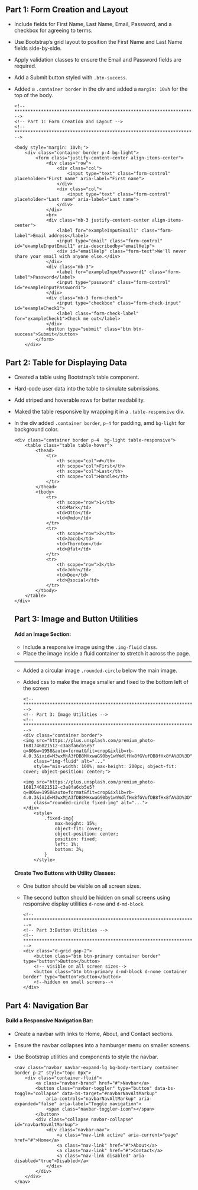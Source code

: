 ## Part 1: Form Creation and Layout

  - Include fields for First Name, Last Name, Email, Password, and a checkbox for agreeing to terms.
  - Use Bootstrap’s grid layout to position the First Name and Last Name fields side-by-side.
  - Apply validation classes to ensure the Email and Password fields are required.
  - Add a Submit button styled with ``.btn-success``.
  - Added a ``.container border`` in the div and added a ``margin: 10vh`` for the top of the body.

        <!-- ******************************************************************************* -->
        <!-- Part 1: Form Creation and Layout -->
        <!-- ******************************************************************************* -->
        
        <body style="margin: 10vh;">
            <div class="container border p-4 bg-light">
                <form class="justify-content-center align-items-center">
                    <div class="row">
                        <div class="col">
                            <input type="text" class="form-control" placeholder="First name" aria-label="First name">
                        </div>
                        <div class="col">
                            <input type="text" class="form-control" placeholder="Last name" aria-label="Last name">
                        </div>
                    </div>
                    <br>
                    <div class="mb-3 justify-content-center align-items-center">
                        <label for="exampleInputEmail1" class="form-label">Email address</label>
                        <input type="email" class="form-control" id="exampleInputEmail1" aria-describedby="emailHelp">
                        <div id="emailHelp" class="form-text">We'll never share your email with anyone else.</div>
                    </div>
                    <div class="mb-3">
                        <label for="exampleInputPassword1" class="form-label">Password</label>
                        <input type="password" class="form-control" id="exampleInputPassword1">
                    </div>
                    <div class="mb-3 form-check">
                        <input type="checkbox" class="form-check-input" id="exampleCheck1">
                        <label class="form-check-label" for="exampleCheck1">Check me out</label>
                    </div>
                    <button type="submit" class="btn btn-success">Submit</button>
                </form>
            </div>

## Part 2: Table for Displaying Data

- Created a table using Bootstrap’s table component.
- Hard-code user data into the table to simulate submissions.
- Add striped and hoverable rows for better readability.
- Maked the table responsive by wrapping it in a ``.table-responsive`` div.
- In the div added ``.container border``, ``p-4`` for padding, amd ``bg-light`` for background color.
      <!-- ******************************************************************************* -->
      <!-- Part 2: Table for Displaying Data -->
      <!-- ******************************************************************************* -->
  
      <div class="container border p-4  bg-light table-responsive">
          <table class="table table-hover">
              <thead>
                  <tr>
                      <th scope="col">#</th>
                      <th scope="col">First</th>
                      <th scope="col">Last</th>
                      <th scope="col">Handle</th>
                  </tr>
              </thead>
              <tbody>
                  <tr>
                      <th scope="row">1</th>
                      <td>Mark</td>
                      <td>Otto</td>
                      <td>@mdo</td>
                  </tr>
                  <tr>
                      <th scope="row">2</th>
                      <td>Jacob</td>
                      <td>Thornton</td>
                      <td>@fat</td>
                  </tr>
                  <tr>
                      <th scope="row">3</th>
                      <td>John</td>
                      <td>Doe</td>
                      <td>@social</td>
                  </tr>
              </tbody>
          </table>
      </div>
  ## Part 3: Image and Button Utilities
  #### Add an Image Section:
  - Include a responsive image using the ``.img-fluid`` class.
  - Place the image inside a fluid container to stretch it across the page.
  ---------------------------------------------------------------------------
  - Added a circular image ``.rounded-circle`` below the main image.
  - Added css to make the image smaller and fixed to the bottom left of the screen

        <!-- ******************************************************************************* -->
        <!-- Part 3: Image Utilities -->
        <!-- ******************************************************************************* -->
        <div class="container border">
        <img src="https://plus.unsplash.com/premium_photo-1681746821512-c3a8fa6cb5e5?q=80&w=1958&auto=format&fit=crop&ixlib=rb-4.0.3&ixid=M3wxMjA3fDB8MHxwaG90by1wYWdlfHx8fGVufDB8fHx8fA%3D%3D"
            class="img-fluid" alt="..."
            style="min-width: 100%; max-height: 200px; object-fit: cover; object-position: center;">

        <img src="https://plus.unsplash.com/premium_photo-1681746821512-c3a8fa6cb5e5?q=80&w=1958&auto=format&fit=crop&ixlib=rb-4.0.3&ixid=M3wxMjA3fDB8MHxwaG90by1wYWdlfHx8fGVufDB8fHx8fA%3D%3D"
            class="rounded-circle fixed-img" alt="...">
        </div>   
            <style>
                .fixed-img{
                    max-height: 15%;
                    object-fit: cover;
                    object-position: center;
                    position: fixed;
                    left: 1%;
                    bottom: 3%;
                }
            </style>
  #### Create Two Buttons with Utility Classes:
  - One button should be visible on all screen sizes.
  - The second button should be hidden on small screens using responsive display utilities ``d-none`` and ``d-md-block``.

        <!-- ******************************************************************************* -->
        <!-- Part 3:Button Utilities -->
        <!-- ******************************************************************************* -->
        <div class="d-grid gap-2">
            <button class="btn btn-primary container border" type="button">Button</button>
            <!-- visible on all screen sizes-->
            <button class="btn btn-primary d-md-block d-none container border" type="button">Button</button>
            <!--hidden on small screens-->
        </div>
## Part 4: Navigation Bar
#### Build a Responsive Navigation Bar:
- Create a navbar with links to Home, About, and Contact sections.
- Ensure the navbar collapses into a hamburger menu on smaller screens.
- Use Bootstrap utilities and components to style the navbar. 
      <!-- ******************************************************************************* -->
      <!-- Part 4: Navigation Bar -->
      <!-- ******************************************************************************* -->
      
      <nav class="navbar navbar-expand-lg bg-body-tertiary container border p-2" style="top: 0px">
          <div class="container-fluid">
              <a class="navbar-brand" href="#">Navbar</a>
              <button class="navbar-toggler" type="button" data-bs-toggle="collapse" data-bs-target="#navbarNavAltMarkup"
                  aria-controls="navbarNavAltMarkup" aria-expanded="false" aria-label="Toggle navigation">
                  <span class="navbar-toggler-icon"></span>
              </button>
              <div class="collapse navbar-collapse" id="navbarNavAltMarkup">
                  <div class="navbar-nav">
                      <a class="nav-link active" aria-current="page" href="#">Home</a>
                      <a class="nav-link" href="#">About</a>
                      <a class="nav-link" href="#">Contact</a>
                      <a class="nav-link disabled" aria-disabled="true">Disabled</a>
                  </div>
              </div>
          </div>
      </nav>
